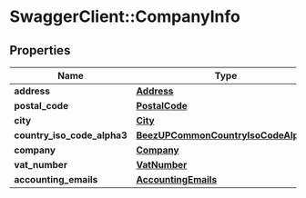 # SwaggerClient::CompanyInfo

## Properties
Name | Type | Description | Notes
------------ | ------------- | ------------- | -------------
**address** | [**Address**](Address.md) |  | 
**postal_code** | [**PostalCode**](PostalCode.md) |  | 
**city** | [**City**](City.md) |  | 
**country_iso_code_alpha3** | [**BeezUPCommonCountryIsoCodeAlpha3**](BeezUPCommonCountryIsoCodeAlpha3.md) |  | 
**company** | [**Company**](Company.md) |  | 
**vat_number** | [**VatNumber**](VatNumber.md) |  | [optional] 
**accounting_emails** | [**AccountingEmails**](AccountingEmails.md) |  | [optional] 


